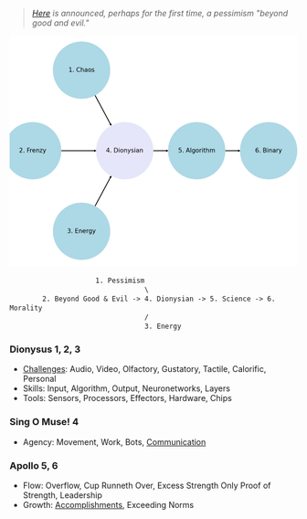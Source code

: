 > *[Here](https://en.wikisource.org/wiki/An_Attempt_at_Self-Criticism#5) is announced, perhaps for the first time, a pessimism "beyond good and evil."*

![](ai-finance.png)

                         1. Pessimism
                                     \
            2. Beyond Good & Evil -> 4. Dionysian -> 5. Science -> 6. Morality
                                     /
                                     3. Energy 
            
### Dionysus 1, 2, 3
- [Challenges](https://abikesa.github.io/apple/): Audio, Video, Olfactory, Gustatory, Tactile, Calorific, Personal
- Skills: Input, Algorithm, Output, Neuronetworks, Layers
- Tools: Sensors, Processors, Effectors, Hardware, Chips
  
### Sing O Muse! 4 
- Agency: Movement, Work, Bots, [Communication](https://abikesa.github.io/generalize/)
  
### Apollo 5, 6
- Flow: Overflow, Cup Runneth Over, Excess Strength Only Proof of Strength, Leadership
- Growth: [Accomplishments](https://abikesa.github.io/sociology/), Exceeding Norms
